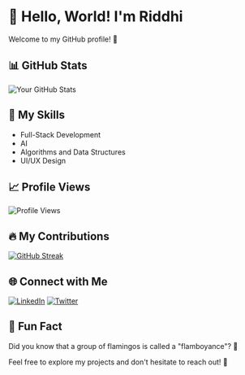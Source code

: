# 👋 Hello, World! I'm Riddhi

Welcome to my GitHub profile! 🚀

## 📊 GitHub Stats

![Your GitHub Stats](https://github-readme-stats.vercel.app/api?username=riddhisharma-sudo&show_icons=true&theme=dark)

## 🚀 My Skills

- Full-Stack Development
- AI
- Algorithms and Data Structures
- UI/UX Design

## 📈 Profile Views

![Profile Views](https://komarev.com/ghpvc/?username=riddhisharma-sudo)

## 🔥 My Contributions

[![GitHub Streak](https://github-readme-streak-stats.herokuapp.com/?user=riddhisharma-sudo&theme=dark)](https://github.com/DenverCoder1/github-readme-streak-stats)

## 🌐 Connect with Me

[![LinkedIn](https://img.shields.io/badge/LinkedIn-YourLinkedIn-blue)](https://www.linkedin.com/in/riddhi-sharma-766373254?utm_source=share&utm_campaign=share_via&utm_content=profile&utm_medium=android_app)
[![Twitter](https://img.shields.io/badge/Twitter-YourTwitter-blue)](https://x.com/riddhis11?t=q8Bxz6Bomcj8itneDmX2hA&s=09)

## 🤖 Fun Fact

Did you know that a group of flamingos is called a "flamboyance"? 🦩

Feel free to explore my projects and don't hesitate to reach out! 🌟
